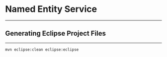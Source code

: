 
Named Entity Service 
===
---

Generating Eclipse Project Files
----------
---
    mvn eclipse:clean eclipse:eclipse



[1]: http://en.wikipedia.org/wiki/R%C5%8Dnin
